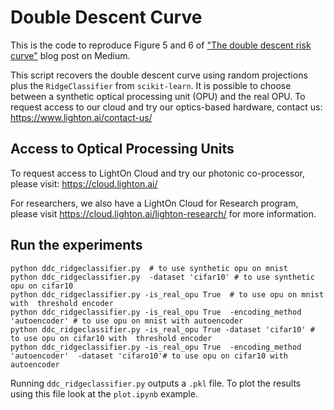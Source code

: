 # Double Descent Curve
This is the code to reproduce Figure 5 and 6 of ["The double descent risk curve"](https://medium.com/@LightOnIO/beyond-overfitting-and-beyond-silicon-the-double-descent-curve-18b6d9810e1b) blog post on Medium.

This script recovers the double descent curve using random projections plus the `RidgeClassifier` from `scikit-learn`. 
It is possible to choose between a synthetic optical processing unit (OPU) and the real OPU. 
To request access to our cloud and try our optics-based hardware, contact us: https://www.lighton.ai/contact-us/

## Access to Optical Processing Units

To request access to LightOn Cloud and try our photonic co-processor, please visit: https://cloud.lighton.ai/

For researchers, we also have a LightOn Cloud for Research program, please visit https://cloud.lighton.ai/lighton-research/ for more information.

## Run the experiments
```
python ddc_ridgeclassifier.py  # to use synthetic opu on mnist
python ddc_ridgeclassifier.py  -dataset 'cifar10' # to use synthetic opu on cifar10 
python ddc_ridgeclassifier.py -is_real_opu True  # to use opu on mnist with  threshold encoder 
python ddc_ridgeclassifier.py -is_real_opu True  -encoding_method 'autoencoder' # to use opu on mnist with autoencoder 
python ddc_ridgeclassifier.py -is_real_opu True -dataset 'cifar10' # to use opu on cifar10 with  threshold encoder 
python ddc_ridgeclassifier.py -is_real_opu True  -encoding_method 'autoencoder'  -dataset 'cifaro10'# to use opu on cifar10 with autoencoder 
```

Running `ddc_ridgeclassifier.py` outputs a `.pkl` file. To plot the results using this file look at the `plot.ipynb` example.  

